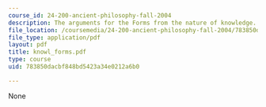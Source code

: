 ```yaml
---
course_id: 24-200-ancient-philosophy-fall-2004
description: The arguments for the Forms from the nature of knowledge.
file_location: /coursemedia/24-200-ancient-philosophy-fall-2004/783850dacbf848bd5423a34e0212a6b0_knowl_forms.pdf
file_type: application/pdf
layout: pdf
title: knowl_forms.pdf
type: course
uid: 783850dacbf848bd5423a34e0212a6b0

---
```

None